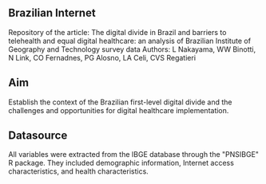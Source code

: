 ## Brazilian Internet 

Repository of the article: The digital divide in Brazil and barriers to telehealth and equal digital healthcare: an analysis of Brazilian Institute of Geography and Technology survey data
Authors: L Nakayama, WW Binotti, N Link, CO Fernadnes, PG Alosno, LA Celi, CVS Regatieri


## Aim
Establish the context of the Brazilian first-level digital divide and the challenges and opportunities for digital healthcare implementation.



## Datasource
All variables were extracted from the IBGE database through the "PNSIBGE" R package.
They included demographic information, Internet access characteristics, and health characteristics. 


